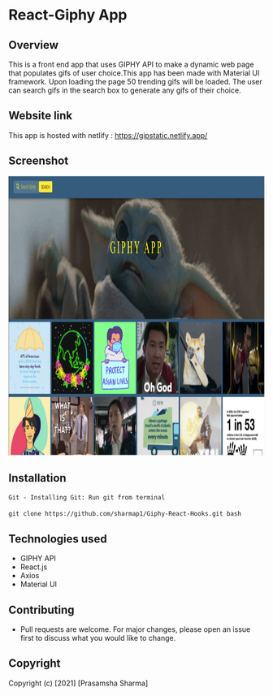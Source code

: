 # React-Giphy App

## Overview

This is a front end app that uses GIPHY API to make a dynamic web page that populates gifs of user choice.This app has been made with Material UI framework.
Upon loading the page 50 trending gifs will be loaded. The user can search gifs in the search box to generate any gifs of their choice. 

## Website link

This app is hosted with netlify : https://gipstatic.netlify.app/


## Screenshot
<img src="public/pic.PNG" width="850" height="550"> 

## Installation
```
Git - Installing Git: Run git from terminal

git clone https://github.com/sharmap1/Giphy-React-Hooks.git bash

```

## Technologies used
* GIPHY API
* React.js
* Axios
* Material UI

## Contributing

* Pull requests are welcome. For major changes, please open an issue first to discuss what you would like to change.

## Copyright
Copyright (c) [2021] [Prasamsha Sharma]


